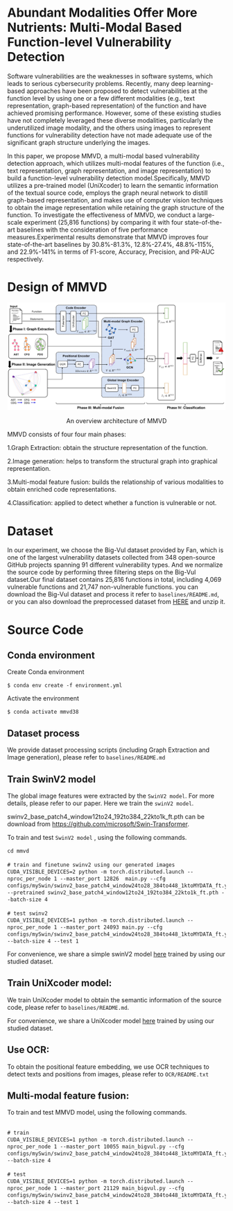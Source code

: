# Abundant Modalities Offer More Nutrients: Multi-Modal Based Function-level Vulnerability Detection

Software vulnerabilities are the weaknesses in software systems, which leads to serious cybersecurity problems. Recently, many deep learning-based approaches have been proposed to detect vulnerabilities at the function level by using one or a few different modalities (e.g., text representation, graph-based representation) of the function and have achieved promising performance. However, some of these existing studies have not completely leveraged these diverse modalities, particularly the underutilized image modality, and the others using images to represent functions for vulnerability detection have not made adequate use of the significant graph structure underlying the images.

In this paper, we propose MMVD, a multi-modal based vulnerability detection approach, which utilizes multi-modal features of the function (i.e., text representation, graph representation, and image representation) to build a function-level vulnerability detection model.Specifically, MMVD utilizes a pre-trained model (UniXcoder) to learn the semantic information of the textual source code, employs the graph neural network to distill graph-based representation, and makes use of computer vision techniques to obtain the image representation while retaining the graph structure of the function. To investigate the effectiveness of MMVD, we conduct a large-scale experiment (25,816 functions) by comparing it with four state-of-the-art baselines with the consideration of five performance measures.Experimental results demonstrate that MMVD improves four state-of-the-art baselines by 30.8\%-81.3\%, 12.8\%-27.4\%, 48.8\%-115\%, and 22.9\%-141\% in terms of F1-score, Accuracy, Precision, and PR-AUC respectively.

# Design of MMVD

![arc](fig/mmvd.jpg)
<p align="center"> An overview architecture of MMVD </p> 

MMVD consists of four four main phases:

1.Graph Extraction: obtain the structure representation of the function. 

2.Image generation: helps to transform the structural graph into graphical representation.

3.Multi-modal feature fusion: builds the relationship of various modalities to obtain enriched code representations.

4.Classification: applied to detect whether a function is vulnerable or not. 

# Dataset

In our experiment, we choose the Big-Vul dataset provided by Fan, which is one of the largest vulnerability datasets collected from 348 open-source GitHub projects spanning 91 different vulnerability types. And we normalize the source code by performing three filtering steps on the Big-Vul dataset.Our final dataset contains 25,816 functions in total, including 4,069 vulnerable
functions and 21,747 non-vulnerable functions.
you can download the Big-Vul dataset and process it refer to `baselines/README.md`, or you can also download the preprocessed dataset from [HERE](https://drive.google.com/file/d/16tm5TU9CUCePFg6wJh2kz71SZylKv8zw/view?usp=sharing) and unzip it.

# Source Code

## Conda environment
Create Conda environment

    $ conda env create -f environment.yml

Activate the environment

    $ conda activate mmvd38

## Dataset process

We provide dataset processing scripts (including Graph Extraction and Image generation), please refer to `baselines/README.md` 


## Train SwinV2 model

The global image features were extracted by the `SwinV2 model`. For more details, please refer to our paper. Here we train the `swinV2 model`.

swinv2_base_patch4_window12to24_192to384_22kto1k_ft.pth can be download from https://github.com/microsoft/Swin-Transformer.

To train and test `SwinV2 model` , using the following commands.

```shell
cd mmvd

# train and finetune swinv2 using our generated images
CUDA_VISIBLE_DEVICES=2 python -m torch.distributed.launch --nproc_per_node 1 --master_port 12826  main.py --cfg configs/mySwin/swinv2_base_patch4_window24to28_384to448_1ktoMYDATA_ft.yaml --pretrained swinv2_base_patch4_window12to24_192to384_22kto1k_ft.pth --batch-size 4

# test swinv2
CUDA_VISIBLE_DEVICES=1 python -m torch.distributed.launch --nproc_per_node 1 --master_port 24093 main.py --cfg configs/mySwin/swinv2_base_patch4_window24to28_384to448_1ktoMYDATA_ft.yaml --batch-size 4 --test 1

```

For convenience, we share a simple swinV2 model [here]() trained by using our studied dataset.

## Train UniXcoder model: 

We train UniXcoder model to obtain the semantic information of the source code, please refer to `baselines/README.md`.

For convenience, we share a UniXcoder model [here](https://drive.google.com/file/d/1biGbJ4t3zxdYLw9-o_mPph8t_xVbW4RA/view?usp=sharing) trained by using our studied dataset.

## Use OCR: 

To obtain the positional feature embedding, we use OCR techniques to detect texts and positions from images, please refer to `OCR/README.txt` 

## Multi-modal feature fusion:

To train and test MMVD model, using the following commands. 

```shell

# train
CUDA_VISIBLE_DEVICES=1 python -m torch.distributed.launch --nproc_per_node 1 --master_port 10055 main_bigvul.py --cfg configs/mySwin/swinv2_base_patch4_window24to28_384to448_1ktoMYDATA_ft.yaml --batch-size 4

# test
CUDA_VISIBLE_DEVICES=1 python -m torch.distributed.launch --nproc_per_node 1 --master_port 21129 main_bigvul.py --cfg configs/mySwin/swinv2_base_patch4_window24to28_384to448_1ktoMYDATA_ft.yaml --batch-size 4 --test 1

```



